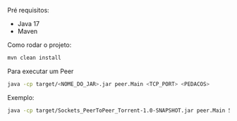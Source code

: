Pré requisitos:
- Java 17
- Maven

Como rodar o projeto:
```bash
mvn clean install
```

Para executar um Peer
```bash
java -cp target/<NOME_DO_JAR>.jar peer.Main <TCP_PORT> <PEDACOS>
```
Exemplo:
```bash
java -cp target/Sockets_PeerToPeer_Torrent-1.0-SNAPSHOT.jar peer.Main 5001 1.txt 2.txt
```
